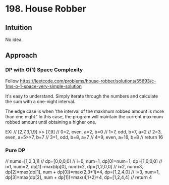 # 198. House Robber

## Intuition
No idea.

## Approach
### DP with O(1) Space Complexity
Follow https://leetcode.com/problems/house-robber/solutions/55693/c-1ms-o-1-space-very-simple-solution

It's easy to understand.
Simply iterate through the numbers and calculate the sum with a one-night interval.

The edge case is when 'the interval of the maximum robbed amount is more than one night.'
In this case, the program will maintain the current maximum robbed amount until obtaining a higher one.

EX:
// [2,7,3,1,9] >> [7,9]
// 0=2, even, a=2, b=0
// 1=7, odd, b=7, a=2
// 2=3, even, a=5>>7, b=7
// 3=1, odd, b=8, a=7
// 4=9, even, a=16, b=8
// return 16

### Pure DP
// nums=[1,2,3,1]
// dp=[0,0,0,0]
// i=0, num=1, dp[0]=num=1, dp=[1,0,0,0]
// i=1, num=2, dp[1]=max(dp[0], num)=2, dp=[1,2,0,0]
// i=2, num=3, dp[2]=max(dp[1], num + dp[0])=max(2,3+1)=4, dp=[1,2,4,0]
// i=3, num=1, dp[3]=max(dp[2], num + dp[1])=max(4,1+2)=4, dp=[1,2,4,4]
// return 4